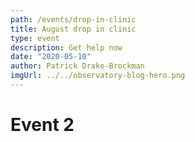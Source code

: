```yaml
---
path: /events/drop-in-clinic
title: August drop in clinic
type: event
description: Get help now
date: "2020-05-10"
author: Patrick Drake-Brockman
imgUrl: ../../observatory-blog-hero.png
---
```


# Event 2
